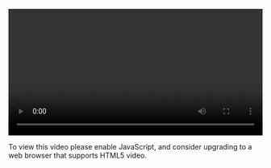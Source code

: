 <video controls="" style="width: 100%; display: block;"><source src="http://o86bpj665.bkt.clouddn.com/html7/3-2-book.mp4" type="video/mp4"><p>To view this video please enable JavaScript, and consider upgrading to a web browser that supports HTML5 video.</p></video>
